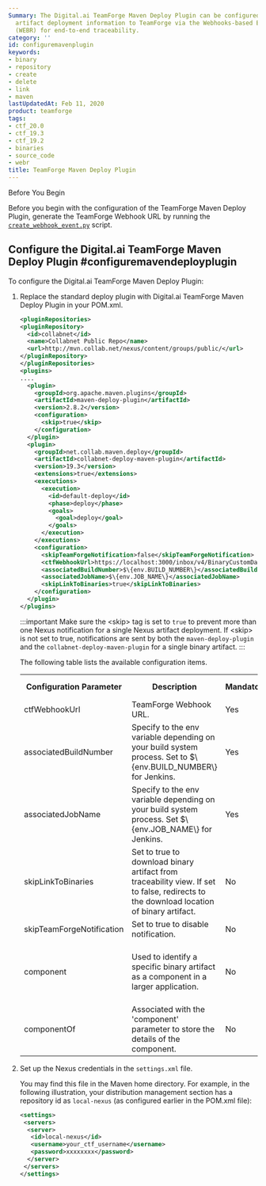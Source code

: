```yaml
---
Summary: The Digital.ai TeamForge Maven Deploy Plugin can be configured to post binary
  artifact deployment information to TeamForge via the Webhooks-based Event Broker
  (WEBR) for end-to-end traceability.
category: ''
id: configuremavenplugin
keywords:
- binary
- repository
- create
- delete
- link
- maven
lastUpdatedAt: Feb 11, 2020
product: teamforge
tags:
- ctf_20.0
- ctf_19.3
- ctf_19.2
- binaries
- source_code
- webr
title: TeamForge Maven Deploy Plugin
---
```



<!-- :::important
Migrate the existing binary artifact data from EventQ's MongoDB database to TeamForge database if you have been using EventQ to notify TeamForge with binary artifact data in TeamForge 19.2 or earlier. See [Migrate Binary Artifact Data][configuremavenplugin.html#migratemavenplugindata].
::: -->

<div class="panel panel-info">
<div class="panel-heading">Before You Begin</div>
<div class="panel-body" markdown="1">

Before you begin with the configuration of the TeamForge Maven Deploy Plugin, generate the TeamForge Webhook URL by running the [`create_webhook_event.py`](../scripts/create_webhook_event_py) script. 

</div>
</div>


## Configure the Digital.ai TeamForge Maven Deploy Plugin #configuremavendeployplugin

<!-- :::note
TeamForge EventQ is being deprecated. Once you configure the Digital.ai TeamForge Maven Deploy Plugin, the binary artifact deployment notifications are no longer sent to TeamForge EventQ.
::: -->

To configure the Digital.ai TeamForge Maven Deploy Plugin:

1. Replace the standard deploy plugin with Digital.ai TeamForge Maven Deploy Plugin in your POM.xml.

   ```xml
   <pluginRepositories>
   <pluginRepository>
     <id>collabnet</id>
     <name>Collabnet Public Repo</name>
     <url>http://mvn.collab.net/nexus/content/groups/public/</url>
   </pluginRepository>
   </pluginRepositories>
   <plugins>
   ....
     <plugin>
       <groupId>org.apache.maven.plugins</groupId>
       <artifactId>maven-deploy-plugin</artifactId>
       <version>2.8.2</version>
       <configuration>
         <skip>true</skip>
       </configuration>
     </plugin>
     <plugin>
       <groupId>net.collab.maven.deploy</groupId>
       <artifactId>collabnet-deploy-maven-plugin</artifactId>
       <version>19.3</version>
       <extensions>true</extensions>
       <executions>
         <execution>
           <id>default-deploy</id>
           <phase>deploy</phase>
           <goals>
             <goal>deploy</goal>
           </goals>
         </execution>
       </executions>
       <configuration>
         <skipTeamForgeNotification>false</skipTeamForgeNotification>
         <ctfWebhookUrl>https://localhost:3000/inbox/v4/BinaryCustomData/1001</ctfWehookUrl>
         <associatedBuildNumber>$\{env.BUILD_NUMBER\}</associatedBuildNumber>
         <associatedJobName>$\{env.JOB_NAME\}</associatedJobName>
         <skipLinkToBinaries>true</skipLinkToBinaries>         
       </configuration>
     </plugin>
   </plugins>
   ````

   :::important
   Make sure the \<skip\> tag is set to `true` to prevent more than one Nexus notification for a single Nexus artifact deployment. If \<skip\> is not set to true, notifications are sent by both the `maven-deploy-plugin` and the `collabnet-deploy-maven-plugin` for a single binary artifact.
   :::

   The following table lists the available configuration items.

   <table>
    <tr>
      <th>Configuration Parameter</th>
      <th>Description</th>
      <th>Mandatory</th>
      <th>Default Value</th>
      <th>Example</th>
    </tr>
    <tr>
      <td>ctfWebhookUrl</td>
      <td>TeamForge Webhook URL.</td>
      <td>Yes</td>
      <td>None</td>
      <td>https://localhost:3000/inbox/v4/BinaryCustomData/1001</td>
    </tr>
    <tr>
      <td>associatedBuildNumber</td>
      <td>Specify to the env variable depending on your build system process. Set to $\{env.BUILD_NUMBER\} for Jenkins.</td>
      <td>Yes</td>
      <td>None</td>
      <td>$\{env.BUILD_NUMBER\}</td>
    </tr>
    <tr>
      <td>associatedJobName</td>
      <td>Specify to the env variable depending on your build system process. Set $\{env.JOB_NAME\} for Jenkins.</td> 
      <td>Yes</td>
      <td>None</td>
      <td>$\{env.JOB_NAME\}</td>
    </tr>
    <tr>
      <td>skipLinkToBinaries</td>
      <td>Set to true to download binary artifact from traceability view. If set to false, redirects to the download location of binary artifact.</td> 
      <td>No</td>
      <td>true</td>
      <td>true</td>
    </tr>
    <tr>
      <td>skipTeamForgeNotification</td>
      <td>Set to true to disable notification.</td> 
      <td>No</td>
      <td>false</td>
      <td>false</td>
    </tr>
    <tr>
      <td>component</td>
      <td>Used to identify a specific binary artifact as a component in a larger application.</td> 
      <td>No</td>
      <td>None</td>
      <td>An ALM platform has several components such as an application server, an indexer, an SCM integration server and so on. These components have their own build process. This property is used to uniquely identify such components in TeamForge Webhooks-based Event Broker. </td>
    </tr>
    <tr>
      <td>componentOf</td>
      <td>Associated with the 'component' parameter to store the details of the component.</td> 
      <td>No</td>
      <td>None</td>
      <td>SCM as a component of Teamforge.</td>
    </tr>
   </table>

2. Set up the Nexus credentials in the `settings.xml` file. 

   You may find this file in the Maven home directory. For example, in the following illustration, your distribution management section has a repository id as `local-nexus` (as configured earlier in the POM.xml file):
   ```xml
   <settings>
    <servers>
     <server>
      <id>local-nexus</id>
      <username>your_ctf_username</username>
      <password>xxxxxxxx</password>
     </server>     
    </servers>
   </settings>
   ````
  
<!-- ## Migrate the Binary Artifact Data from EventQ to TeamForge {#migratemavenplugindata}

After configuring the CollabNet Maven Deploy Plugin, you must migrate the binary artifact data from EventQ's MongoDB database to TeamForge database post upgrade to TeamForge VAR::identifiers.teamforge}}. 

Before migrating the binary artifact data from EventQ to TeamForge, create the `config.properties` file with the following tokens in the `/tmp` directory and keep it handy.

```shell
#Default Mongo DB host is "localhost"
MONGO_DB_HOST=localhost

#Default Mongo DB port is "27017"
MONGO_DB_PORT=27017

MONGO_DB_NAME=eventq
MONGO_DB_USERNAME=eventq

#Enter (y)es or (n)o for CTF_USES_ORACLE_DB
CTF_USES_ORACLE_DB=n

#If CTF_USES_ORACLE=(y)es, enter ORACLE_SID
ORACLE_SID=

CTF_HOST_NAME=<TeamForge host name or domain name>
CTF_PORT=5432

#If CTF_USES_ORACLE=(n)o, enter CTF_DB_NAME
CTF_DB_NAME=teamforge
CTF_DB_USERNAME=teamforge
````

To migrate the existing binary artifact data:

1. Extract the existing binary artifact data from EventQ's MongoDB database and generate an SQL file based on the TeamForge database you have (Postgres/Oracle).
2. Execute the generated SQL file on the TeamForge database (Postgres/Oracle).

### Extract Binary Artifact Data from EventQ MongoDB

1. [Download](https://mvn.collab.net/nexus/content/repositories/binaries-integration/com/collabnet/eventq-migration/collabnet-deploy-maven-plugin/1.0/collabnet-deploy-maven-plugin-1.0.jar) the CollabNet Maven deploy plugin **collabnet-deploy-maven-plugin-1.0.jar**.

2. Run this command to execute the migration script.

   ```shell
    java -jar collabnet-deploy-maven-plugin-1.0.jar -m -f /tmp/config.properties
   ````
   :::note
The migration script will be successful only if MongoDB is installed on the server the script is being executed.
:::

3. Enter the MongoDB password and TeamForge database password, when prompted.

   The migration script is executed and generates the `collabnet_deploy_maven_plugin_data_migration.sql` file.

   % include image.html file="maven_plugin_migration.png" url="http://docs.collab.net/teamforge220/images/maven_plugin_migration.png" %

### Execute the SQL File on the PostgreSQL/Oracle Database

:::warning
If an error occurs while executing the SQL file, the entire transaction is rolled back. You must re-execute the file.
:::

* To execute the SQL file on PostgreSQL Database:

  1. Log on to TeamForge Server.

  2. Run this command to import the migrated data.

     ```shell
     sudo /opt/collabnet/teamforge/runtime/scripts/psql-wrapper <filepath of `collabnet_deploy_maven_plugin_data_migration.sql`> 
     ````

     OR 
     
     ```shell
     cat <filepath of `collabnet_deploy_maven_plugin_data_migration.sql`> | sudo /opt/collabnet/teamforge/runtime/scripts/psql-wrapper 
     ````

* To execute the SQL file on Oracle Database:

  1. Log on to your Oracle database.

  2. Run this command to import the migrated data.
     
     ```shell
     @<filepath of `collabnet_deploy_maven_plugin_data_migration.sql`>
     ```` -->

